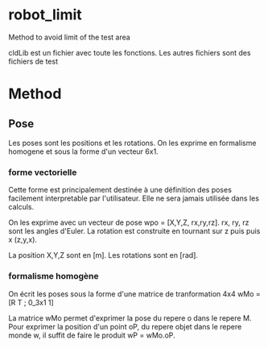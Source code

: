 # robot_limit
Method to avoid limit of the test area


cldLib est un fichier avec toute les fonctions.
Les autres fichiers sont des fichiers de test

# Method

## Pose

Les poses sont les positions et les rotations. On les exprime en formalisme homogene et sous la forme d'un vecteur 6x1.

### forme vectorielle

Cette forme est principalement destinée à une définition des poses facilement interpretable par l'utilisateur.
Elle ne sera jamais utilisée dans les calculs.

On les exprime avec un vecteur de pose wpo = [X,Y,Z, rx,ry,rz].
rx, ry, rz sont les angles d'Euler. La rotation est construite en tournant sur z puis puis x (z,y,x).

La position X,Y,Z sont en [m].
Les rotations sont en [rad].


### formalisme homogène

On écrit les poses sous la forme d'une matrice de tranformation 4x4 wMo = [R  T ; 0_3x1 1] 

La matrice wMo permet d'exprimer la pose du repere o dans le repere M.
Pour exprimer la position d'un point oP, du repere objet dans le repere monde w, il suffit de faire le produit wP = wMo.oP.

